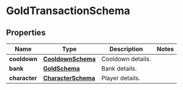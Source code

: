 

# GoldTransactionSchema


## Properties

| Name | Type | Description | Notes |
|------------ | ------------- | ------------- | -------------|
|**cooldown** | [**CooldownSchema**](CooldownSchema.md) | Cooldown details. |  |
|**bank** | [**GoldSchema**](GoldSchema.md) | Bank details. |  |
|**character** | [**CharacterSchema**](CharacterSchema.md) | Player details. |  |



